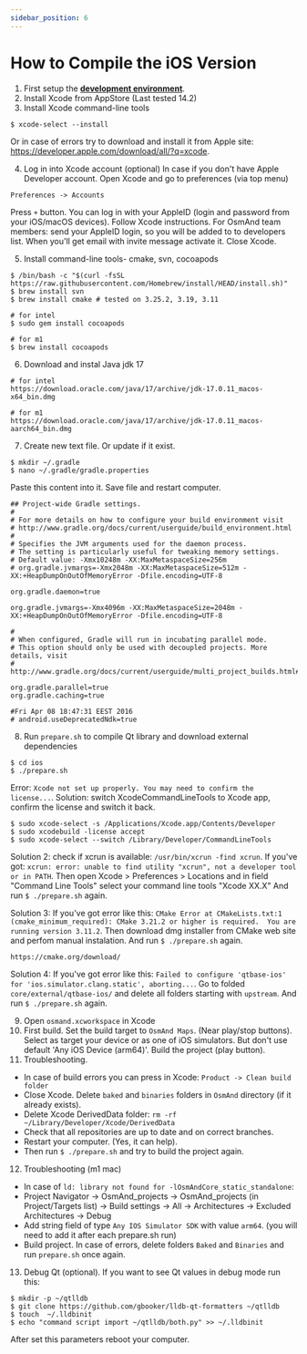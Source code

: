 ```yaml
---
sidebar_position: 6
---
```


# How to Compile the iOS Version

1. First setup the **[development environment](setup-the-dev-environment.md)**.
2. Install Xcode from AppStore (Last tested 14.2)
3. Install Xcode command-line tools
  ```
  $ xcode-select --install
  ```
  Or in case of errors try to download and install it from Apple site: <https://developer.apple.com/download/all/?q=xcode>.
  
4. Log in into Xcode account (optional)
  In case if you don't have Apple Developer account. Open Xcode and go to preferences (via top menu)
  ```
  Preferences -> Accounts
  ```
  Press `+` button. You can log in with your AppleID (login and password from your iOS/macOS devices). Follow Xcode instructions.
  For OsmAnd team members: send your AppleID login, so you will be added to to developers list. When you'll get email with invite message activate it.
  Close Xcode.
  
5. Install command-line tools- cmake, svn, cocoapods
  ```
  $ /bin/bash -c "$(curl -fsSL https://raw.githubusercontent.com/Homebrew/install/HEAD/install.sh)"
  $ brew install svn
  $ brew install cmake # tested on 3.25.2, 3.19, 3.11

  # for intel
  $ sudo gem install cocoapods

  # for m1
  $ brew install cocoapods
  ```
6. Download and instal Java jdk 17
  ```
  # for intel
  https://download.oracle.com/java/17/archive/jdk-17.0.11_macos-x64_bin.dmg

  # for m1
  https://download.oracle.com/java/17/archive/jdk-17.0.11_macos-aarch64_bin.dmg
  ```

7. Create new text file. Or update if it exist.
  ```
  $ mkdir ~/.gradle 
  $ nano ~/.gradle/gradle.properties
  ```

  Paste this content into it. Save file and restart computer.

```
## Project-wide Gradle settings.
#
# For more details on how to configure your build environment visit
# http://www.gradle.org/docs/current/userguide/build_environment.html
#
# Specifies the JVM arguments used for the daemon process.
# The setting is particularly useful for tweaking memory settings.
# Default value: -Xmx10248m -XX:MaxMetaspaceSize=256m
# org.gradle.jvmargs=-Xmx2048m -XX:MaxMetaspaceSize=512m -XX:+HeapDumpOnOutOfMemoryError -Dfile.encoding=UTF-8

org.gradle.daemon=true

org.gradle.jvmargs=-Xmx4096m -XX:MaxMetaspaceSize=2048m -XX:+HeapDumpOnOutOfMemoryError -Dfile.encoding=UTF-8

#
# When configured, Gradle will run in incubating parallel mode.
# This option should only be used with decoupled projects. More details, visit
# http://www.gradle.org/docs/current/userguide/multi_project_builds.html#sec:decoupled_projects

org.gradle.parallel=true
org.gradle.caching=true

#Fri Apr 08 18:47:31 EEST 2016
# android.useDeprecatedNdk=true
```

8. Run `prepare.sh` to compile Qt library and download external dependencies
  ```
  $ cd ios
  $ ./prepare.sh
  ```
  
  Error: `Xcode not set up properly. You may need to confirm the license...`.
  Solution: switch XcodeCommandLineTools to Xcode app, confirm the license and switch it back.
  ```
  $ sudo xcode-select -s /Applications/Xcode.app/Contents/Developer
  $ sudo xcodebuild -license accept
  $ sudo xcode-select --switch /Library/Developer/CommandLineTools
  ```
  
  Solution 2: check if xcrun is available: ``` /usr/bin/xcrun -find xcrun ```. If you've got: ``` xcrun: error: unable to find utility "xcrun", not a developer tool or in PATH ```. Then open Xcode > Preferences > Locations and in field "Command Line Tools" select your command line tools "Xcode XX.X" And run `$ ./prepare.sh` again.
  
  Solution 3: If you've got error like this: ``` CMake Error at CMakeLists.txt:1 (cmake_minimum_required): CMake 3.21.2 or higher is required.  You are running version 3.11.2 ```. Then download dmg installer from CMake web site and perfom manual instalation. And run `$ ./prepare.sh` again.
  ```
  https://cmake.org/download/
  ```

  Solution 4: If you've got error like this: ```Failed to configure 'qtbase-ios' for 'ios.simulator.clang.static', aborting...```. Go to folded ```core/external/qtbase-ios/``` and delete all folders starting with ```upstream```.  And run `$ ./prepare.sh` again.
  
  
9. Open `osmand.xcworkspace` in Xcode
10. First build.
  Set the build target to `OsmAnd Maps`. (Near play/stop buttons). Select as target your device or as one of iOS simulators. But don't use default 'Any iOS Device (arm64)'. Build the project (play button).
11. Troubleshooting.
  - In case of build errors you can press in Xcode: ```Product -> Clean build folder```
  - Close Xcode.  Delete `baked` and `binaries` folders in `OsmAnd` directory (if it already exists).
  - Delete Xcode DerivedData folder: ``` rm -rf ~/Library/Developer/Xcode/DerivedData ```
  - Check that all repositories are up to date and on correct branches.
  - Restart your computer. (Yes, it can help).
  - Then run `$ ./prepare.sh` and try to build the project again.
  
12. Troubleshooting (m1 mac)
  - In case of ```ld: library not found for -lOsmAndCore_static_standalone```:
  - Project Navigator -> OsmAnd_projects -> OsmAnd_projects (in Project/Targets list) -> Build settings -> All -> Architectures -> Excluded Architectures -> Debug
  - Add string field of type ```Any IOS Simulator SDK``` with value ```arm64```. (you will need to add it after each prepare.sh run)
  - Build project. In case of errors, delete folders ```Baked``` and ```Binaries``` and run ```prepare.sh``` once again.

13. Debug Qt (optional). If you want to see Qt values in debug mode run this:
  ```
$ mkdir -p ~/qtlldb
$ git clone https://github.com/gbooker/lldb-qt-formatters ~/qtlldb
$ touch  ~/.lldbinit
$ echo "command script import ~/qtlldb/both.py" >> ~/.lldbinit
  ```
After set this parameters reboot your computer.
